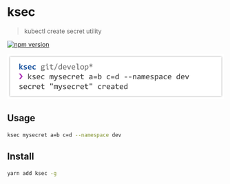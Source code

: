 # ksec

> kubectl create secret utility

[![npm version](https://badge.fury.io/js/ksec.svg)](https://badge.fury.io/js/ksec)

![demo](./demo.png)

## Usage

```sh
ksec mysecret a=b c=d --namespace dev
```

## Install

```sh
yarn add ksec -g
```